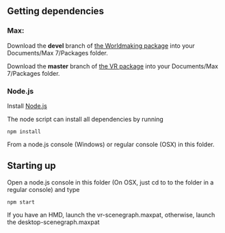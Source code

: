 ## Getting dependencies

### Max:

Download the **devel** branch of [the Worldmaking package](https://github.com/worldmaking/Max_Worldmaking_Package/tree/devel) into your Documents/Max 7/Packages folder.

Download the **master** branch of [the VR package](https://github.com/worldmaking/vr) into your Documents/Max 7/Packages folder.

### Node.js

Install [Node.js](https://nodejs.org/)

The node script can install all dependencies by running

```npm install```

From a node.js console (Windows) or regular console (OSX) in this folder. 

## Starting up

Open a node.js console in this folder (On OSX, just cd to to the folder in a regular console) and type

```npm start```

If you have an HMD, launch the vr-scenegraph.maxpat, otherwise, launch the desktop-scenegraph.maxpat



